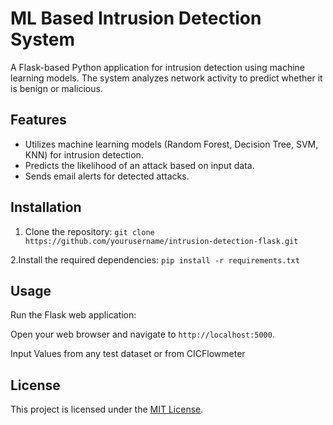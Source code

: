 # ML Based Intrusion Detection System

A Flask-based Python application for intrusion detection using machine learning models. The system analyzes network activity to predict whether it is benign or malicious.

## Features

- Utilizes machine learning models (Random Forest, Decision Tree, SVM, KNN) for intrusion detection.
- Predicts the likelihood of an attack based on input data.
- Sends email alerts for detected attacks.

## Installation

1. Clone the repository:
`git clone https://github.com/yourusername/intrusion-detection-flask.git`

2.Install the required dependencies:
`pip install -r requirements.txt`

## Usage

Run the Flask web application:

Open your web browser and navigate to `http://localhost:5000`.

Input Values from any test dataset or from CICFlowmeter

## License

This project is licensed under the [MIT License](LICENSE).

